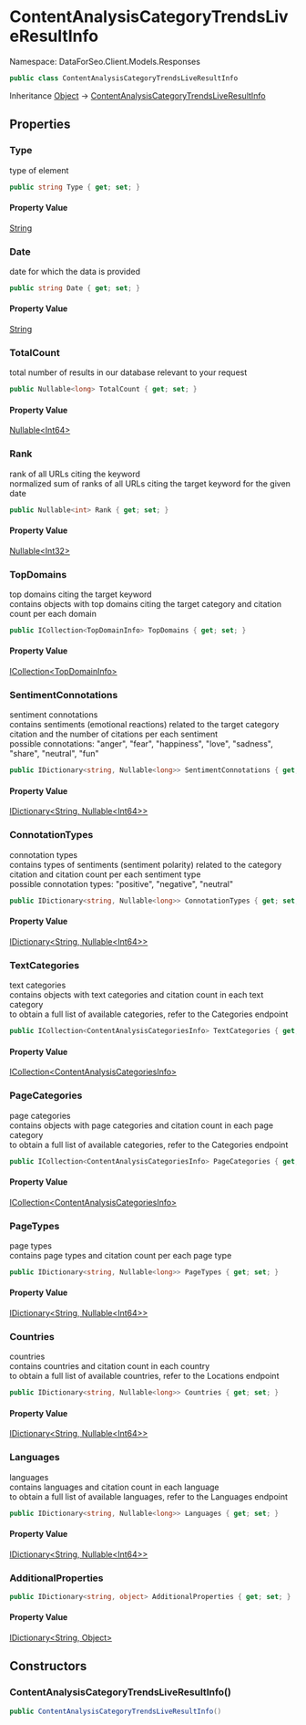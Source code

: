 # ContentAnalysisCategoryTrendsLiveResultInfo

Namespace: DataForSeo.Client.Models.Responses

```csharp
public class ContentAnalysisCategoryTrendsLiveResultInfo
```

Inheritance [Object](https://docs.microsoft.com/en-us/dotnet/api/system.object) → [ContentAnalysisCategoryTrendsLiveResultInfo](./dataforseo.client.models.responses.contentanalysiscategorytrendsliveresultinfo.md)

## Properties

### **Type**

type of element

```csharp
public string Type { get; set; }
```

#### Property Value

[String](https://docs.microsoft.com/en-us/dotnet/api/system.string)<br>

### **Date**

date for which the data is provided

```csharp
public string Date { get; set; }
```

#### Property Value

[String](https://docs.microsoft.com/en-us/dotnet/api/system.string)<br>

### **TotalCount**

total number of results in our database relevant to your request

```csharp
public Nullable<long> TotalCount { get; set; }
```

#### Property Value

[Nullable&lt;Int64&gt;](https://docs.microsoft.com/en-us/dotnet/api/system.nullable-1)<br>

### **Rank**

rank of all URLs citing the keyword
 <br>normalized sum of ranks of all URLs citing the target keyword for the given date

```csharp
public Nullable<int> Rank { get; set; }
```

#### Property Value

[Nullable&lt;Int32&gt;](https://docs.microsoft.com/en-us/dotnet/api/system.nullable-1)<br>

### **TopDomains**

top domains citing the target keyword
 <br>contains objects with top domains citing the target category and citation count per each domain

```csharp
public ICollection<TopDomainInfo> TopDomains { get; set; }
```

#### Property Value

[ICollection&lt;TopDomainInfo&gt;](https://docs.microsoft.com/en-us/dotnet/api/system.collections.generic.icollection-1)<br>

### **SentimentConnotations**

sentiment connotations
 <br>contains sentiments (emotional reactions) related to the target category citation and the number of citations per each sentiment
 <br>possible connotations: "anger", "fear", "happiness", "love", "sadness", "share", "neutral", "fun"

```csharp
public IDictionary<string, Nullable<long>> SentimentConnotations { get; set; }
```

#### Property Value

[IDictionary&lt;String, Nullable&lt;Int64&gt;&gt;](https://docs.microsoft.com/en-us/dotnet/api/system.collections.generic.idictionary-2)<br>

### **ConnotationTypes**

connotation types
 <br>contains types of sentiments (sentiment polarity) related to the category citation and citation count per each sentiment type
 <br>possible connotation types: "positive", "negative", "neutral"

```csharp
public IDictionary<string, Nullable<long>> ConnotationTypes { get; set; }
```

#### Property Value

[IDictionary&lt;String, Nullable&lt;Int64&gt;&gt;](https://docs.microsoft.com/en-us/dotnet/api/system.collections.generic.idictionary-2)<br>

### **TextCategories**

text categories
 <br>contains objects with text categories and citation count in each text category
 <br>to obtain a full list of available categories, refer to the Categories endpoint

```csharp
public ICollection<ContentAnalysisCategoriesInfo> TextCategories { get; set; }
```

#### Property Value

[ICollection&lt;ContentAnalysisCategoriesInfo&gt;](https://docs.microsoft.com/en-us/dotnet/api/system.collections.generic.icollection-1)<br>

### **PageCategories**

page categories
 <br>contains objects with page categories and citation count in each page category
 <br>to obtain a full list of available categories, refer to the Categories endpoint

```csharp
public ICollection<ContentAnalysisCategoriesInfo> PageCategories { get; set; }
```

#### Property Value

[ICollection&lt;ContentAnalysisCategoriesInfo&gt;](https://docs.microsoft.com/en-us/dotnet/api/system.collections.generic.icollection-1)<br>

### **PageTypes**

page types
 <br>contains page types and citation count per each page type

```csharp
public IDictionary<string, Nullable<long>> PageTypes { get; set; }
```

#### Property Value

[IDictionary&lt;String, Nullable&lt;Int64&gt;&gt;](https://docs.microsoft.com/en-us/dotnet/api/system.collections.generic.idictionary-2)<br>

### **Countries**

countries
 <br>contains countries and citation count in each country
 <br>to obtain a full list of available countries, refer to the Locations endpoint

```csharp
public IDictionary<string, Nullable<long>> Countries { get; set; }
```

#### Property Value

[IDictionary&lt;String, Nullable&lt;Int64&gt;&gt;](https://docs.microsoft.com/en-us/dotnet/api/system.collections.generic.idictionary-2)<br>

### **Languages**

languages
 <br>contains languages and citation count in each language
 <br>to obtain a full list of available languages, refer to the Languages endpoint

```csharp
public IDictionary<string, Nullable<long>> Languages { get; set; }
```

#### Property Value

[IDictionary&lt;String, Nullable&lt;Int64&gt;&gt;](https://docs.microsoft.com/en-us/dotnet/api/system.collections.generic.idictionary-2)<br>

### **AdditionalProperties**

```csharp
public IDictionary<string, object> AdditionalProperties { get; set; }
```

#### Property Value

[IDictionary&lt;String, Object&gt;](https://docs.microsoft.com/en-us/dotnet/api/system.collections.generic.idictionary-2)<br>

## Constructors

### **ContentAnalysisCategoryTrendsLiveResultInfo()**

```csharp
public ContentAnalysisCategoryTrendsLiveResultInfo()
```
